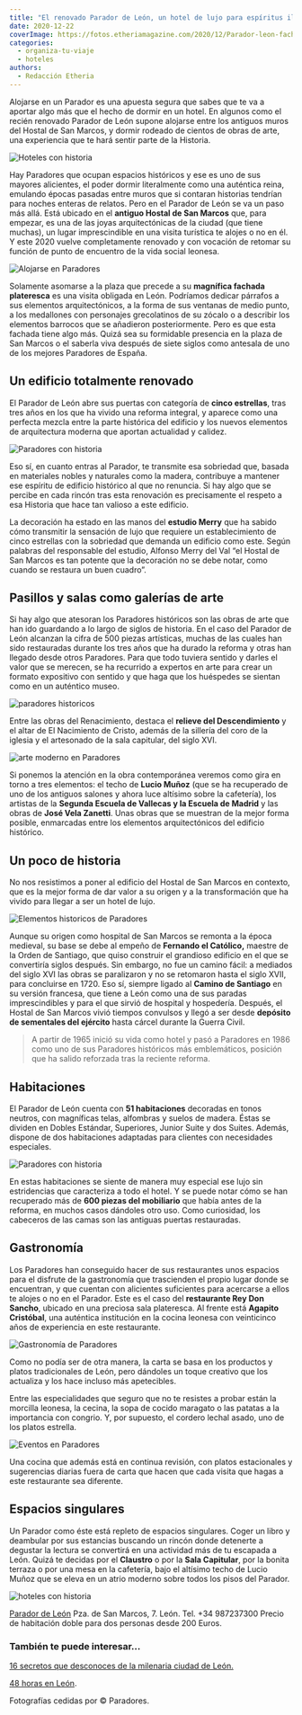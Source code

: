 ```yaml
---
title: "El renovado Parador de León, un hotel de lujo para espíritus ilustrados"
date: 2020-12-22
coverImage: https://fotos.etheriamagazine.com/2020/12/Parador-leon-fachada.jpg
categories: 
  - organiza-tu-viaje
  - hoteles
authors: 
  - Redacción Etheria
---
```


Alojarse en un Parador es una apuesta segura que sabes que te va a aportar algo más que el hecho de dormir en un hotel. En algunos como el recién renovado Parador de León supone alojarse entre los antiguos muros del Hostal de San Marcos, y dormir rodeado de cientos de obras de arte, una experiencia que te hará sentir parte de la Historia.

![Hoteles con historia](https://fotos.etheriamagazine.com/2020/12/Parador-leon-escalera.jpg "Escalera del Parador de León.")

Hay Paradores que ocupan espacios históricos y ese es uno de sus mayores alicientes, el 
poder dormir literalmente como una auténtica reina, emulando épocas pasadas entre muros 
que si contaran historias tendrían para noches enteras de relatos. Pero en el Parador de 
León se va un paso más allá. Está ubicado en el **antiguo Hostal de San Marcos** que, 
para empezar, es una de las joyas arquitectónicas de la ciudad (que tiene muchas), un 
lugar imprescindible en una visita turística te alojes o no en él. Y este 2020 vuelve 
completamente renovado y con vocación de retomar su función de punto de encuentro de la 
vida social leonesa. 

![Alojarse en Paradores](https://fotos.etheriamagazine.com/2020/12/Parador-leon-fachada.jpg "Fachada del Parador de León.")

Solamente asomarse a la plaza que precede a su **magnífica fachada plateresca** es una 
visita obligada en León. Podríamos dedicar párrafos a sus elementos arquitectónicos, a 
la forma de sus ventanas de medio punto, a los medallones con personajes grecolatinos de 
su zócalo o a describir los elementos barrocos que se añadieron posteriormente. Pero es 
que esta fachada tiene algo más. Quizá sea su formidable presencia en la plaza de San 
Marcos o el saberla viva después de siete siglos como antesala de uno de los mejores 
Paradores de España. 

## Un edificio totalmente renovado

El Parador de León abre sus puertas con categoría de **cinco estrellas**, tras tres años 
en los que ha vivido una reforma integral, y aparece como una perfecta mezcla entre la 
parte histórica del edificio y los nuevos elementos de arquitectura moderna que aportan 
actualidad y calidez. 

![Paradores con historia](https://fotos.etheriamagazine.com/2020/12/Parador-Leon-claustro.jpg "Claustro del Parador de León.")

Eso sí, en cuanto entras al Parador, te transmite esa sobriedad que, basada en 
materiales nobles y naturales como la madera, contribuye a mantener ese espíritu de 
edificio histórico al que no renuncia. Si hay algo que se percibe en cada rincón tras 
esta renovación es precisamente el respeto a esa Historia que hace tan valioso a este 
edificio. 

La decoración ha estado en las manos del **estudio Merry** que ha sabido cómo transmitir 
la sensación de lujo que requiere un establecimiento de cinco estrellas con la sobriedad 
que demanda un edificio como este. Según palabras del responsable del estudio, Alfonso 
Merry del Val “el Hostal de San Marcos es tan potente que la decoración no se debe 
notar, como cuando se restaura un buen cuadro”. 

## Pasillos y salas como galerías de arte

Si hay algo que atesoran los Paradores históricos son las obras de arte que han ido 
guardando a lo largo de siglos de historia. En el caso del Parador de León alcanzan la 
cifra de 500 piezas artísticas, muchas de las cuales han sido restauradas durante los 
tres años que ha durado la reforma y otras han llegado desde otros Paradores. Para que 
todo tuviera sentido y darles el valor que se merecen, se ha recurrido a expertos en 
arte para crear un formato expositivo con sentido y que haga que los huéspedes se 
sientan como en un auténtico museo. 

![paradores historicos](https://fotos.etheriamagazine.com/2020/12/Parador-Leon-descendimiento.jpg "Relieve de 'El Descendimiento' de Juan de Juni.")

Entre las obras del Renacimiento, destaca el **relieve del Descendimiento** y el altar 
de El Nacimiento de Cristo, además de la sillería del coro de la iglesia y el artesonado 
de la sala capitular, del siglo XVI. 

![arte moderno en Paradores](https://fotos.etheriamagazine.com/2020/12/Parador-Leon-atrio.jpg "Atrio del hotel con el techo de Lucio Muñoz.")

Si ponemos la atención en la obra contemporánea veremos como gira en torno a tres 
elementos: el techo de **Lucio Muñoz** (que se ha recuperado de uno de los antiguos 
salones y ahora luce altísimo sobre la cafetería), los artistas de la **Segunda Escuela 
de Vallecas y la Escuela de Madrid** y las obras de **José Vela Zanetti**. Unas obras 
que se muestran de la mejor forma posible, enmarcadas entre los elementos 
arquitectónicos del edificio histórico. 

## Un poco de historia

No nos resistimos a poner al edificio del Hostal de San Marcos en contexto, que es la 
mejor forma de dar valor a su origen y a la transformación que ha vivido para llegar a 
ser un hotel de lujo. 

![Elementos historicos de Paradores](https://fotos.etheriamagazine.com/2020/12/Parador-leon-artesonado.jpg "Sala con techo artesonado.")

Aunque su origen como hospital de San Marcos se remonta a la época medieval, su base se 
debe al empeño de **Fernando el Católico,** maestre de la Orden de Santiago, que quiso 
construir el grandioso edificio en el que se convertiría siglos después. Sin embargo, no 
fue un camino fácil: a mediados del siglo XVI las obras se paralizaron y no se retomaron 
hasta el siglo XVII, para concluirse en 1720. Eso sí, siempre ligado al **Camino de 
Santiago** en su versión francesa, que tiene a León como una de sus paradas 
imprescindibles y para el que sirvió de hospital y hospedería. Después, el Hostal de San 
Marcos vivió tiempos convulsos y llegó a ser desde **depósito de sementales del 
ejército** hasta cárcel durante la Guerra Civil. 

> A partir de 1965 inició su vida como hotel y pasó a Paradores en 1986 como uno de sus 
> Paradores históricos más emblemáticos, posición que ha salido reforzada tras la reciente 
> reforma. 

## Habitaciones

El Parador de León cuenta con **51 habitaciones** decoradas en tonos neutros, con 
magníficas telas, alfombras y suelos de madera. Éstas se dividen en Dobles Estándar, 
Superiores, Junior Suite y dos Suites. Además, dispone de dos habitaciones adaptadas 
para clientes con necesidades especiales. 

![Paradores con historia](https://fotos.etheriamagazine.com/2020/12/Parador-Leon-habitacion.jpg "Habitación del Parador Hostal de San Marcos.")

En estas habitaciones se siente de manera muy especial ese lujo sin estridencias que 
caracteriza a todo el hotel. Y se puede notar cómo se han recuperado más de **600 piezas 
del mobiliario** que había antes de la reforma, en muchos casos dándoles otro uso. Como 
curiosidad, los cabeceros de las camas son las antiguas puertas restauradas. 

## Gastronomía

Los Paradores han conseguido hacer de sus restaurantes unos espacios para el disfrute de 
la gastronomía que trascienden el propio lugar donde se encuentran, y que cuentan con 
alicientes suficientes para acercarse a ellos te alojes o no en el Parador. Este es el 
caso del **restaurante Rey Don Sancho**, ubicado en una preciosa sala plateresca. Al 
frente está **Agapito Cristóbal**, una auténtica institución en la cocina leonesa con 
veinticinco años de experiencia en este restaurante. 

![Gastronomía de Paradores](https://fotos.etheriamagazine.com/2020/12/Parador-leon-restaurante.jpg "Restaurante Rey Don Sancho.")

Como no podía ser de otra manera, la carta se basa en los productos y platos 
tradicionales de León, pero dándoles un toque creativo que los actualiza y los hace 
incluso más apetecibles. 

Entre las especialidades que seguro que no te resistes a probar están la morcilla 
leonesa, la cecina, la sopa de cocido maragato o las patatas a la importancia con 
congrio. Y, por supuesto, el cordero lechal asado, uno de los platos estrella. 

![Eventos en Paradores](https://fotos.etheriamagazine.com/2020/12/parador-leon-gastronomia-tapas.jpg "Gastronomía del Parador de León.")

Una cocina que además está en continua revisión, con platos estacionales y sugerencias 
diarias fuera de carta que hacen que cada visita que hagas a este restaurante sea 
diferente. 

## Espacios singulares

Un Parador como éste está repleto de espacios singulares. Coger un libro y deambular por 
sus estancias buscando un rincón donde detenerte a degustar la lectura se convertirá en 
una actividad más de tu escapada a León. Quizá te decidas por el **Claustro** o por la 
**Sala Capitular**, por la bonita terraza o por una mesa en la cafetería, bajo el 
altísimo techo de Lucio Muñoz que se eleva en un atrio moderno sobre todos los pisos del 
Parador. 

![hoteles con historia](https://fotos.etheriamagazine.com/2020/12/Parador-leon-lectura.jpg "Rincón perfecto para la lectura en el Parador de León.")

[Parador de León](https://www.parador.es/es/paradores/parador-de-leon) Pza. de San 
Marcos, 7. León. Tel. +34 987237300 Precio de habitación doble para dos personas desde 
200 Euros. 

### También te puede interesar...

[16 secretos que desconoces de la milenaria ciudad de 
León.](https://etheriamagazine.com/2020/12/16/16-lugares-secretos-y-leyendas-de-leon-capital/) 

[48 horas en León](https://etheriamagazine.com/2018/09/27/48-horas-en-leon/). 

Fotografías cedidas por © Paradores.
